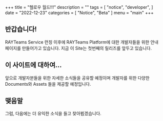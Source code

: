 +++
title = "헬로우 월드!!!"
description = ""
tags = [
    "notice",
    "developer",
]
date = "2022-12-23"
categories = [
    "Notice",
    "Beta"
]
menu = "main"
+++

## 반갑습니다!

RAYTeams Service 런칭 이후에 RAYTeams Platform에 대한 개발자들을 위한 안내 페이지를 만들어가고 있습니다.
지금 이 Site는 첫번째의 릴리즈를 앞두고 있습니다.

## 이 사이트에 대하여...

앞으로 개발자분들을 위한 자세한 소식들을 공유할 예정이며 개발자를 위한 다양한 Documents와 Assets 들을 제공할 예정입니다.

## 맺음말

그럼, 다음에는 더 유익한 소식을 들고 찾아뵙겠습니다.